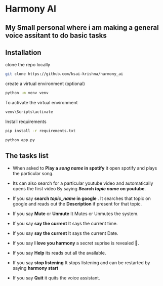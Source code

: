 # Harmony AI 

## My Small personal where i am making a general voice assitant to do basic tasks


## Installation 

clone the repo locally
```bash
git clone https://github.com/ksai-krishna/harmony_ai
```
create a virtual environment (optional) 
```bash
python -m venv venv
```
To activate the virtual environment
```bash
venv\Scripts\activate
```
Install requirements
```bash
pip install -r requirements.txt
 ```
 ```bash 
 python app.py
 ``` 



## The tasks list

* When asked to **Play a _song name_ in spotify** it open spotify and plays the particular song.
* Its can also search for a particular youtube video and automatically opens the first video By saying **Search _topic name_ on youtube**.

* If you say **search _topic_name_ in google** . It searches that topic on google and reads out the **Description** if present for that topic. 
* If you say **Mute** or **Unmute** It Mutes or Unmutes the system.
* If you say **say the current** It says the current time.
* If you say **say the current** It says the current Date.
* If you say **I love you harmony** a secret suprise is revealed 🎁. 
* If you say **Help** its reads out all the available.
* If you say **stop listening** It stops listening and can be restarted by saying **harmony start**
* If you say **Quit** it quits the voice assistant.
